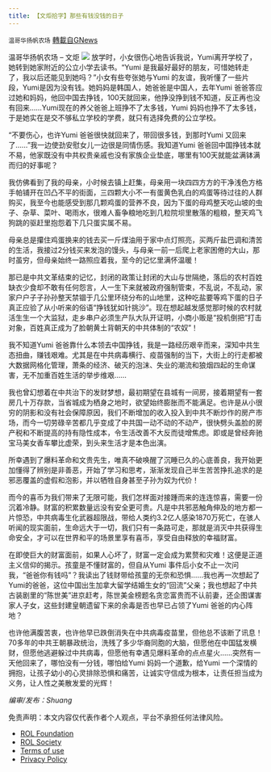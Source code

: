 ```yaml
---
title: 【文炬拾字】那些有钱没钱的日子
---
```

`温哥华扬帆农场` [轉載自GNews](https://gnews.org/zh-hans/1657560/)

温哥华扬帆农场 – 文炬
![](https://assets.gnews.org/wp-content/uploads/2021/11/专栏图新-scaled.jpg)
放学时，小女很伤心地告诉我说，Yumi离开学校了，她转到她家附近的公立小学去读书。“Yumi 是我最好最好的朋友，可惜她转走了，我以后还能见到她吗？”小女有些夸张她与Yumi 的友谊，我听懂了一些片段，Yumi是因为没有钱。她妈妈是韩国人，她爸爸是中国人，去年Yumi 爸爸答应过她和妈妈，他回中国去挣钱，100天就回来，他挣没挣到钱不知道，反正再也没有回来……Yumi现在的养父爸爸上班挣不了太多钱，Yumi 妈妈也挣不了太多钱，于是她实在是交不够私立学校的学费，就只有选择免费的公立学校。

“不要伤心，也许Yumi 爸爸很快就回来了，带回很多钱，到那时Yumi 又回来了……”我一边使劲安慰女儿一边很是同情伤感。我知道Yumi 爸爸回中国挣钱本就不易，他家既没有中共权贵亲戚也没有家族企业垫底，哪里有100天就能盆满钵满而归的好事呢？

我仿佛看到了我的母亲，小时候去镇上赶集，母亲用一块四四方方的干净浅色方格手帕铺开在凹凸不平的街面，三四颗大小不一有蛋黄色乳白的鸡蛋等待过往的人群购买，我至今也能感受到那几颗鸡蛋的营养不良，因为下蛋的母鸡整天吃山坡的虫子、杂草、菜叶、喝雨水，很难人畜争粮地吃到几粒院坝里散落的粗粮，整天鸡飞狗跳的驱赶里抱怨着下几只蛋实属不易。

母亲总是攥住鸡蛋换来的钱去买一斤煤油用于家中点灯照亮，买两斤盐巴调和清苦的生活，我接过2分钱买来发泡的馒头，与母亲一前一后爬上老家困倦的大山，那时虽穷，但母亲始终一路照应着我，至今的记忆里满怀温暖！

那已是中共文革结束的记忆，封闭的政策让封闭的大山与世隔绝，落后的农村百姓缺衣少食却不敢有任何怨言，人一生下来就被政府强制管束，不乱说，不乱动，家家户户子子孙孙整天禁锢于几公里环绕分布的山地里，这种吃盐要等鸡下蛋的日子真正应验了从小听来的俗语“挣钱犹如针挑沙”。现在想起越发感觉那时候的农村就活生生一个大监狱，走乡串户必须生产队大队开证明，小商小贩是“投机倒把”打击对象，百姓真正成为了脸朝黄土背朝天的中共体制的“农奴”！

我不知道Yumi 爸爸靠什么本领去中国挣钱，我是一路经历艰辛而来，深知中共生态扭曲，赚钱艰难。尤其是在中共病毒横行、疫苗强制的当下，大街上的行走都被大数据网格化管理，萧条的经济、破灭的泡沫、失业的潮流和狼烟四起的生命谋害，无不加重百姓生活的举步维艰……

我也曾幻想着在中共治下的发财梦想，最初期望在县城有一间房，接着期望有一套房几十万存款，当省城成为栖身之地时，欲望始终膨胀而不能满足。也许是从小很穷的阴影和没有社会保障原因，我们不断增加的收入投入到中共不断炒作的房产市场，而今一切劳碌辛苦都几乎变成了中共国一动不动的不动产，很快劈头盖脸的房产税和不断提高的持有隐性成本，令生活改善不大反而徒增焦虑。即或是曾经奔驰宝马美女香车攀比虚荣，到头来生活才是本色出演。

所幸遇到了爆料革命和文贵先生，唯真不破唤醒了沉睡已久的心底善良，我开始更加懂得了辨别是非善恶，开始了学习和思考，渐渐发现自己半生苦苦挣扎追求的是邪恶覆盖的虚假和泡影，并以牺牲自身甚至子孙为奴为代价！

而今的喜币为我们带来了无限可能，我们怎样面对接踵而来的连连惊喜，需要一份沉着冷静。财富的积累数量远没有安全更可贵。凡是中共邪恶触角伸及的地方都一片惊恐，中共病毒生化武器超限战，带给人类约3.2亿人感染1870万死亡，在骇人听闻的现实面前，生命远大于一切，我们只有一条路可走，那就是消灭中共获得生命安全，才可以在世界和平的场景里享有喜币，享受自由释放的幸福财富。

在即使巨大的财富面前，如果人心坏了，财富一定会成为累赘和灾难！这便是正道主义信仰的揭示。孩童是不懂财富的，但自从Yumi 事件后小女不止一次问我，“爸爸你有钱吗”？我读出了钱财带给孩童的无奈和恐惧……我也再一次想起了Yumi的爸爸，这位中国出生加拿大留学结婚生女的“回流”父亲；我也想起了中共古装剧里的“陈世美”进京赶考，陈世美金榜题名贪恋富贵而不认前妻，还企图谋害家人子女，这些封建皇朝遗留下来的余毒是否也早已占领了Yumi 爸爸的内心阵地？

也许他满腹苦衷，也许他早已跌倒消失在中共病毒疫苗里，但他总不该断了讯息！70多年的中共王朝暴政统治，洗残了多少华裔同胞的大脑，但愿他在中国猛发横财，但愿他逃避躲过中共病毒，但愿他有幸遇见爆料革命的点点星火……突然有一天他回来了，哪怕没有一分钱，哪怕给Yumi 妈妈一个道歉，给Yumi 一个深情的拥抱，让孩子幼小的心灵排除恐惧和痛苦，让诚实守信成为根本，让责任担当成为义务，让人性之美散发爱的光辉！

*编审/发布：Shuang*

 

免责声明：本文内容仅代表作者个人观点，平台不承担任何法律风险。

- [ROL Foundation](https://rolfoundation.org/)
- [ROL Society](https://rolsociety.org/)
- [Terms of use](https://gnews.org/terms-of-use-3/)
- [Privacy Policy](https://gnews.org/privacy-policy/)
